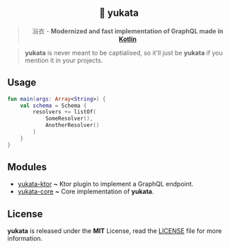 <div align="center">
    <h2>🗼 yukata</h2>
    <blockquote>浴衣 - <strong>Modernized and fast implementation of GraphQL made in <a href="https://kotlinlang.org">Kotlin</a></strong></blockquote>
</div>

> **yukata** is never meant to be captialised, so it'll just be **yukata** if you mention it in your projects.

## Usage
```kotlin
fun main(args: Array<String>) {
    val schema = Schema {
        resolvers += listOf(
            SomeResolver(),
            AnotherResolver()
        )
    }
}
```

## Modules
- [yukata-ktor](./yukata-ktor) **~** Ktor plugin to implement a GraphQL endpoint.
- [yukata-core](./yukata-core) **~** Core implementation of **yukata**.

## License
**yukata** is released under the **MIT** License, read the [LICENSE](./LICENSE) file for more information.
